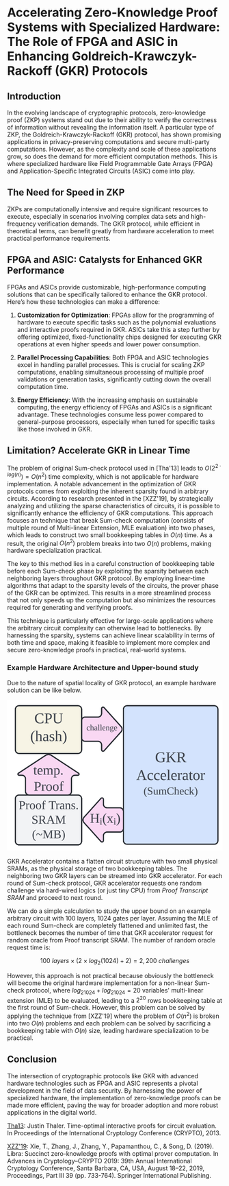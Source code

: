 # Accelerating Zero-Knowledge Proof Systems with Specialized Hardware: The Role of FPGA and ASIC in Enhancing Goldreich-Krawczyk-Rackoff (GKR) Protocols

## Introduction

In the evolving landscape of cryptographic protocols, zero-knowledge proof (ZKP) systems stand out due to their ability to verify the correctness of information without revealing the information itself. A particular type of ZKP, the Goldreich-Krawczyk-Rackoff (GKR) protocol, has shown promising applications in privacy-preserving computations and secure multi-party computations. However, as the complexity and scale of these applications grow, so does the demand for more efficient computation methods. This is where specialized hardware like Field Programmable Gate Arrays (FPGA) and Application-Specific Integrated Circuits (ASIC) come into play.

## The Need for Speed in ZKP

ZKPs are computationally intensive and require significant resources to execute, especially in scenarios involving complex data sets and high-frequency verification demands. The GKR protocol, while efficient in theoretical terms, can benefit greatly from hardware acceleration to meet practical performance requirements.

## FPGA and ASIC: Catalysts for Enhanced GKR Performance

FPGAs and ASICs provide customizable, high-performance computing solutions that can be specifically tailored to enhance the GKR protocol. Here’s how these technologies can make a difference:

1. **Customization for Optimization**: FPGAs allow for the programming of hardware to execute specific tasks such as the polynomial evaluations and interactive proofs required in GKR. ASICs take this a step further by offering optimized, fixed-functionality chips designed for executing GKR operations at even higher speeds and lower power consumption.

2. **Parallel Processing Capabilities**: Both FPGA and ASIC technologies excel in handling parallel processes. This is crucial for scaling ZKP computations, enabling simultaneous processing of multiple proof validations or generation tasks, significantly cutting down the overall computation time.

3. **Energy Efficiency**: With the increasing emphasis on sustainable computing, the energy efficiency of FPGAs and ASICs is a significant advantage. These technologies consume less power compared to general-purpose processors, especially when tuned for specific tasks like those involved in GKR.

## Limitation? Accelerate GKR in Linear Time

The problem of original Sum-check protocol used in [Tha'13] leads to $O(2^{2\cdot log(n)}) = O(n^2)$ time complexity, which is not applicable for hardware implementation. A notable advancement in the optimization of GKR protocols comes from exploiting the inherent sparsity found in arbitrary circuits. According to research presented in the [XZZ'19], by strategically analyzing and utilizing the sparse characteristics of circuits, it is possible to significantly enhance the efficiency of GKR computations. This approach focuses an technique that break Sum-check computation (consists of multiple round of Multi-linear Extension, MLE evaluation) into two phases, which leads to construct two small bookkeeping tables in $O(n)$ time. As a result, the original $O(n^2)$ problem breaks into two $O(n)$ problems, making hardware specialization practical.

The key to this method lies in a careful construction of bookkeeping table before each Sum-check phase by exploiting the sparsity between each neighboring layers throughout GKR protocol. By employing linear-time algorithms that adapt to the sparsity levels of the circuits, the prover phase of the GKR can be optimized. This results in a more streamlined process that not only speeds up the computation but also minimizes the resources required for generating and verifying proofs.

This technique is particularly effective for large-scale applications where the arbitrary circuit complexity can otherwise lead to bottlenecks. By harnessing the sparsity, systems can achieve linear scalability in terms of both time and space, making it feasible to implement more complex and secure zero-knowledge proofs in practical, real-world systems.

### Example Hardware Architecture and Upper-bound study

Due to the nature of spatial locality of GKR protocol, an example hardware solution can be like below. 

![Figure 1](hw-example.png) 

GKR Accelerator contains a flatten circuit structure with two small physical SRAMs, as the physical storage of two bookkeeping tables. The neighboring two GKR layers can be streamed into GKR accelerator. For each round of Sum-check protocol, GKR accelerator requests one random challenge via hard-wired logics (or just tiny CPU) from *Proof Transcript SRAM* and proceed to next round.

We can do a simple calculation to study the upper bound on an example arbitrary circuit with 100 layers, 1024 gates per layer. Assuming the MLE of each round Sum-check are completely flattened and unlimited fast, the bottleneck becomes the number of time that GKR accelerator request for random oracle from Proof transcript SRAM. The number of random oracle request time is:

$$
100\ layers \times (2 \times log_{2}(1024) + 2) = 2,200\ challenges
$$

However, this approach is not practical because obviously the bottleneck will become the original hardware implementation for a non-linear Sum-check protocol, where $log_21024 + log_21024 = 20$ variables' multi-linear extension (MLE) to be evaluated, leading to a $2^{20}$ rows bookkeeping table at the first round of Sum-check. However, this problem can be solved by applying the technique from [XZZ'19] where the problem of $O(n^2)$ is broken into two $O(n)$ problems and each problem can be solved by sacrificing a bookkeeping table with $O(n)$ size, leading hardware specialization to be practical.

## Conclusion

The intersection of cryptographic protocols like GKR with advanced hardware technologies such as FPGA and ASIC represents a pivotal development in the field of data security. By harnessing the power of specialized hardware, the implementation of zero-knowledge proofs can be made more efficient, paving the way for broader adoption and more robust applications in the digital world.

[Tha13](https://eprint.iacr.org/2013/351.pdf): Justin Thaler. Time-optimal interactive proofs for circuit evaluation. In Proceedings of the
International Cryptology Conference (CRYPTO), 2013.

[XZZ'19](https://eprint.iacr.org/2019/317.pdf): Xie, T., Zhang, J., Zhang, Y., Papamanthou, C., & Song, D. (2019). Libra: Succinct zero-knowledge proofs with optimal prover computation. In Advances in Cryptology–CRYPTO 2019: 39th Annual International Cryptology Conference, Santa Barbara, CA, USA, August 18–22, 2019, Proceedings, Part III 39 (pp. 733-764). Springer International Publishing.
